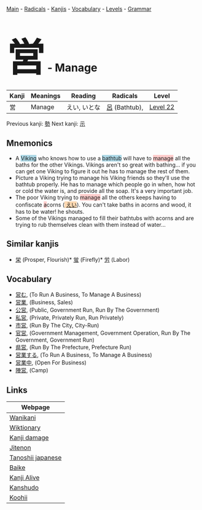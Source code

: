 <style> bigfont {font-size: 100px}</style>
[Main](../index.md) -
[Radicals](../radicals.md) -
[Kanjis](../kanjis.md) -
[Vocabulary](../vocabulary.md) -
[Levels](../levels.md) -
[Grammar](../grammar.md)
# <bigfont> 営</bigfont> - Manage 

| Kanji | Meanings | Reading | Radicals | Level |
| --- | --- | --- | --- | --- |
| 営 | Manage | えい, いとな | [呂](../radicals/呂.md) (Bathtub),  | [Level 22](../levels/wk_level22.md) |

Previous kanji: [勢](勢.md) Next kanji: [示](示.md) 

## Mnemonics
 * A <span style="background-color:#ADD8E6"> Viking</span> who knows how to use a <span style="background-color:#ADD8E6"> bathtub</span> will have to <span style="background-color:#ffcccb"> manage</span> all the baths for the other Vikings. Vikings aren't so great with bathing... if you can get one Viking to figure it out he has to manage the rest of them.
* Picture a Viking trying to manage his Viking friends so they'll use the bathtub properly. He has to manage which people go in when, how hot or cold the water is, and provide all the soap. It's a very important job.
* The poor Viking trying to <span style="background-color:#ffcccb"> manage</span> all the others keeps having to confiscate <span style="background-color:#ffcccb"> a</span>corns (<span style="background-color:#fed8b1"> [えい](https://jisho.org/search/えい)</span>). You can't take baths in acorns and wood, it has to be water! he shouts.
* Some of the Vikings managed to fill their bathtubs with acorns and are trying to rub themselves clean with them instead of water...


## Similar kanjis
 * [栄](栄.md) (Prosper, Flourish)* [蛍](蛍.md) (Firefly)* [労](労.md) (Labor)


## Vocabulary
 * [営む](../vocabulary/営.md), (To Run A Business, To Manage A Business)
* [営業](../vocabulary/営.md), (Business, Sales)
* [公営](../vocabulary/営.md), (Public, Government Run, Run By The Government)
* [私営](../vocabulary/営.md), (Private, Privately Run, Run Privately)
* [市営](../vocabulary/営.md), (Run By The City, City-Run)
* [官営](../vocabulary/営.md), (Government Management, Government Operation, Run By The Government, Government Run)
* [県営](../vocabulary/営.md), (Run By The Prefecture, Prefecture Run)
* [営業する](../vocabulary/営.md), (To Run A Business, To Manage A Business)
* [営業中](../vocabulary/営.md), (Open For Business)
* [陣営](../vocabulary/営.md), (Camp)



## Links 

| Webpage |
| --- |
| [Wanikani          ](https://www.wanikani.com/kanji/営) |
| [Wiktionary        ](https://en.wiktionary.org/wiki/営) |
| [Kanji damage      ](http://www.kanjidamage.com/kanji/search?utf8=✓&q=営) |
| [Jitenon           ](https://jitenon.com/kanji/営) |
| [Tanoshii japanese ](https://www.tanoshiijapanese.com/dictionary/kanji.cfm?k=営) |
| [Baike             ](https://baike.baidu.com/item/営) |
| [Kanji Alive       ](https://app.kanjialive.com/営) |
| [Kanshudo          ](https://www.kanshudo.com/searchmn?q=営) |
| [Koohii            ](https://kanji.koohii.com/study/kanji/営) |

